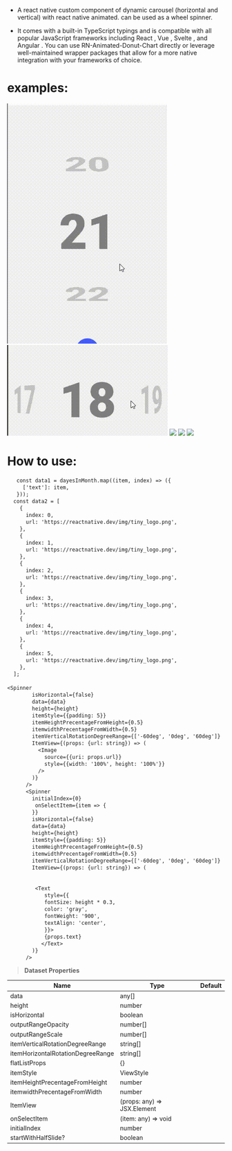 - A react native custom component of dynamic carousel (horizontal and vertical) with react native animated. can be used as a wheel spinner.

- It comes with a built-in TypeScript typings and is compatible with all popular JavaScript frameworks including React , Vue , Svelte , and Angular . You can use RN-Animated-Donut-Chart directly or leverage well-maintained wrapper packages that allow for a more native integration with your frameworks of choice.

# examples:

![](./assets/videos/2.gif)
![](./assets/videos/3.gif)
![](./assets/videos/4.gif)
![](./assets/videos/5.gif)
![](./assets/videos/6.gif)

# How to use:

```
   const data1 = dayesInMonth.map((item, index) => ({
     ['text']: item,
   }));
  const data2 = [
    {
      index: 0,
      url: 'https://reactnative.dev/img/tiny_logo.png',
    },
    {
      index: 1,
      url: 'https://reactnative.dev/img/tiny_logo.png',
    },
    {
      index: 2,
      url: 'https://reactnative.dev/img/tiny_logo.png',
    },
    {
      index: 3,
      url: 'https://reactnative.dev/img/tiny_logo.png',
    },
    {
      index: 4,
      url: 'https://reactnative.dev/img/tiny_logo.png',
    },
    {
      index: 5,
      url: 'https://reactnative.dev/img/tiny_logo.png',
    },
  ];

<Spinner
        isHorizontal={false}
        data={data}
        height={height}
        itemStyle={{padding: 5}}
        itemHeightPrecentageFromHeight={0.5}
        itemwidthPrecentageFromWidth={0.5}
        itemVerticalRotationDegreeRange={['-60deg', '0deg', '60deg']}
        ItemView={(props: {url: string}) => (
          <Image
            source={{uri: props.url}}
            style={{width: '100%', height: '100%'}}
          />
        )}
      />
      <Spinner
        initialIndex={0}
         onSelectItem={item => {
        }}
        isHorizontal={false}
        data={data}
        height={height}
        itemStyle={{padding: 5}}
        itemHeightPrecentageFromHeight={0.5}
        itemwidthPrecentageFromWidth={0.5}
        itemVerticalRotationDegreeRange={['-60deg', '0deg', '60deg']}
        ItemView={(props: {url: string}) => (


         <Text
            style={{
            fontSize: height * 0.3,
            color: 'gray',
            fontWeight: '900',
            textAlign: 'center',
            }}>
            {props.text}
           </Text>
        )}
      />
```

> **Dataset Properties**

| Name                              | Type                        | Default |
| --------------------------------- | --------------------------- | ------- |
| data                              | any[]                       |
| height                            | number                      |
| isHorizontal                      | boolean                     |
| outputRangeOpacity                | number[]                    |
| outputRangeScale                  | number[]                    |
| itemVerticalRotationDegreeRange   | string[]                    |
| itemHorizontalRotationDegreeRange | string[]                    |
| flatListProps                     | {}                          |
| itemStyle                         | ViewStyle                   |
| itemHeightPrecentageFromHeight    | number                      |
| itemwidthPrecentageFromWidth      | number                      |
| ItemView                          | (props: any) => JSX.Element |
| onSelectItem                      | (item: any) => void         |
| initialIndex                      | number                      |
| startWithHalfSlide?               | boolean                     |
